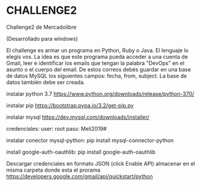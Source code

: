 # CHALLENGE2
Challenge2 de Mercadolibre

(Desarrollado para windows)

El challenge es armar un programa en Python, Ruby o Java. El
lenguaje lo elegís vos. La idea es que este programa pueda acceder a
una cuenta de Gmail, leer e identificar los emails que tengan la
palabra "DevOps" en el asunto o el cuerpo del email.
De estos correos debés guardar en una base de datos MySQL los
siguientes campos: fecha, from, subject.
La base de datos también debe ser creada.

instalar python 3.7
https://www.python.org/downloads/release/python-370/

instalar pip
https://bootstrap.pypa.io/3.2/get-pip.py
  
instalar mysql
https://dev.mysql.com/downloads/installer/
  
credenciales:
user: root
pass: Meli2019#
    
instalar conector mysql-python: 
pip install mysql-connector-python
  
install google-auth-oauthlib: 
pip install google-auth-oauthlib

  
Descargar credenciales en formato JSON (click Enable API) almacenar en el misma carpeta donde esta el prorama
https://developers.google.com/gmail/api/quickstart/python
 
